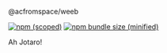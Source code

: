 @acfromspace/weeb

[![npm (scoped)](https://img.shields.io/npm/v/@acfromspace/weeb.svg)](https://github.com/acfromspace/weeb)
[![npm bundle size (minified)](https://img.shields.io/bundlephobia/min/@acfromspace/weeb.svg)](https://github.com/acfromspace/weeb)

Ah Jotaro!